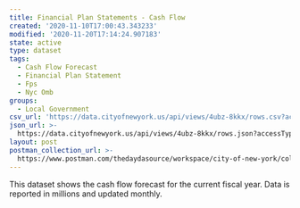 ```yaml
---
title: Financial Plan Statements - Cash Flow
created: '2020-11-10T17:00:43.343233'
modified: '2020-11-20T17:14:24.907183'
state: active
type: dataset
tags:
  - Cash Flow Forecast
  - Financial Plan Statement
  - Fps
  - Nyc Omb
groups:
  - Local Government
csv_url: 'https://data.cityofnewyork.us/api/views/4ubz-8kkx/rows.csv?accessType=DOWNLOAD'
json_url: >-
  https://data.cityofnewyork.us/api/views/4ubz-8kkx/rows.json?accessType=DOWNLOAD
layout: post
postman_collection_url: >-
  https://www.postman.com/thedaydasource/workspace/city-of-new-york/collection/15909983-4bbec321-fd77-440b-a23d-1c61be01e452
---
```

This dataset shows the cash flow forecast for the current fiscal year. Data is reported in millions and updated monthly.
